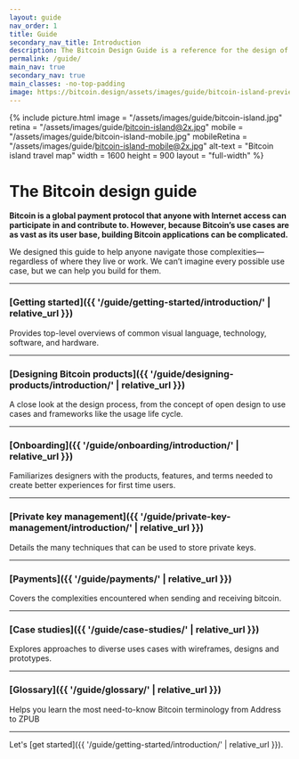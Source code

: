 ```yaml
---
layout: guide
nav_order: 1
title: Guide
secondary_nav_title: Introduction
description: The Bitcoin Design Guide is a reference for the design of Bitcoin applications.
permalink: /guide/
main_nav: true
secondary_nav: true
main_classes: -no-top-padding
image: https://bitcoin.design/assets/images/guide/bitcoin-island-preview.jpg
---
```


<!--

Introduction to the guide

- Why it exists
- What's in it
- How to use it
- How to contribute

Illustration sources

- https://www.figma.com/file/qzvCvqhSRx3Jq8aywaSjlr/Bitcoin-Design-Guide-Illustrations-CO?node-id=238%3A3

-->

{% include picture.html
   image = "/assets/images/guide/bitcoin-island.jpg"
   retina = "/assets/images/guide/bitcoin-island@2x.jpg"
   mobile = "/assets/images/guide/bitcoin-island-mobile.jpg"
   mobileRetina = "/assets/images/guide/bitcoin-island-mobile@2x.jpg"
   alt-text = "Bitcoin island travel map"
   width = 1600
   height = 900
   layout = "full-width"
%}

# The Bitcoin design guide

**Bitcoin is a global payment protocol that anyone with Internet access can participate in and contribute to. However, because Bitcoin’s use cases are as vast as its user base, building Bitcoin applications can be complicated.**

We designed this guide to help anyone navigate those complexities—regardless of where they live or work. We can’t imagine every possible use case, but we can help you build for them.

---

### [Getting started]({{ '/guide/getting-started/introduction/' | relative_url }})

Provides top-level overviews of common visual language, technology, software, and hardware.

---

### [Designing Bitcoin products]({{ '/guide/designing-products/introduction/' | relative_url }})

A close look at the design process, from the concept of open design to use cases and frameworks like the usage life cycle.

---

### [Onboarding]({{ '/guide/onboarding/introduction/' | relative_url }})

Familiarizes designers with the products, features, and terms needed to create better experiences for first time users.

---

### [Private key management]({{ '/guide/private-key-management/introduction/' | relative_url }})

Details the many techniques that can be used to store private keys.

---

### [Payments]({{ '/guide/payments/' | relative_url }})

Covers the complexities encountered when sending and receiving bitcoin.

---

### [Case studies]({{ '/guide/case-studies/' | relative_url }})

Explores approaches to diverse uses cases with wireframes, designs and prototypes.

---

### [Glossary]({{ '/guide/glossary/' | relative_url }})

Helps you learn the most need-to-know Bitcoin terminology from Address to ZPUB

---
Let's [get started]({{ '/guide/getting-started/introduction/' | relative_url }}).
